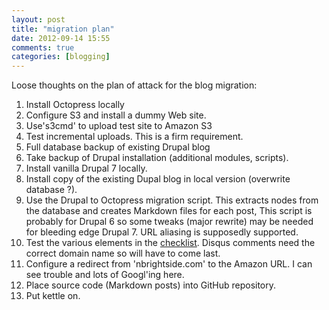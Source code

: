 ```yaml
---
layout: post
title: "migration plan"
date: 2012-09-14 15:55
comments: true
categories: [blogging]
---
```

Loose thoughts on the plan of attack for the blog migration:

1. Install Octopress locally
2. Configure S3 and install a dummy Web site.
3. Use's3cmd' to upload test site to Amazon S3
4. Test incremental uploads. This is a firm requirement.
5. Full database backup of existing Drupal blog
6. Take backup of Drupal installation (additional modules, scripts).
7. Install vanilla Drupal 7 locally.
8. Install copy of the existing Dupal blog in local version (overwrite database ?).
9. Use the Drupal to Octopress migration script. This extracts nodes from the database and creates Markdown files for each post, This script is probably for Drupal 6 so some tweaks (major rewrite) may be needed for bleeding edge Drupal 7. URL aliasing is supposedly supported.
10. Test the various elements in the [checklist](http://nbrightside.com/blog/2012/09/14/blog-migration-checklist). Disqus comments need the correct domain name so will have to come last.
11. Configure a redirect from 'nbrightside.com' to the Amazon URL. I can see trouble and lots of Googl'ing here.
12. Place source code (Markdown posts) into GitHub repository.
13. Put kettle on.

